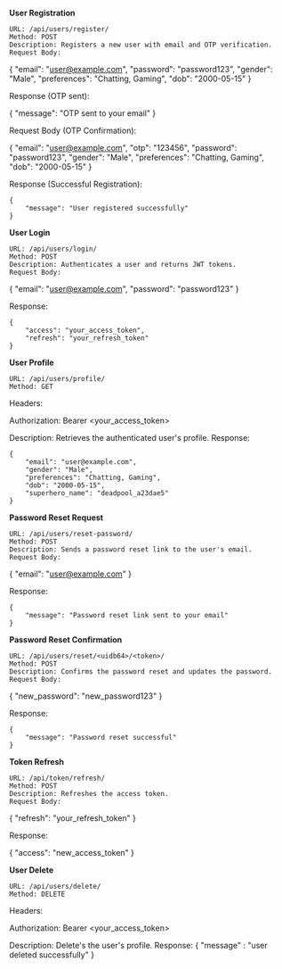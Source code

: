 **User Registration**

    URL: /api/users/register/
    Method: POST
    Description: Registers a new user with email and OTP verification.
    Request Body:

{
"email": "user@example.com",
"password": "password123",
"gender": "Male",
"preferences": "Chatting, Gaming",
"dob": "2000-05-15"
}

Response (OTP sent):

{
"message": "OTP sent to your email"
}

Request Body (OTP Confirmation):

{
"email": "user@example.com",
"otp": "123456",
"password": "password123",
"gender": "Male",
"preferences": "Chatting, Gaming",
"dob": "2000-05-15"
}

Response (Successful Registration):

    {
        "message": "User registered successfully"
    }

**User Login**

    URL: /api/users/login/
    Method: POST
    Description: Authenticates a user and returns JWT tokens.
    Request Body:

{
"email": "user@example.com",
"password": "password123"
}

Response:

    {
        "access": "your_access_token",
        "refresh": "your_refresh_token"
    }

**User Profile**

    URL: /api/users/profile/
    Method: GET

Headers:

Authorization: Bearer <your_access_token>

Description: Retrieves the authenticated user's profile.
Response:

    {
        "email": "user@example.com",
        "gender": "Male",
        "preferences": "Chatting, Gaming",
        "dob": "2000-05-15",
        "superhero_name": "deadpool_a23dae5"
    }

**Password Reset Request**

    URL: /api/users/reset-password/
    Method: POST
    Description: Sends a password reset link to the user's email.
    Request Body:

{
"email": "user@example.com"
}

Response:

    {
        "message": "Password reset link sent to your email"
    }

**Password Reset Confirmation**

    URL: /api/users/reset/<uidb64>/<token>/
    Method: POST
    Description: Confirms the password reset and updates the password.
    Request Body:

{
"new_password": "new_password123"
}

Response:

    {
        "message": "Password reset successful"
    }

**Token Refresh**

    URL: /api/token/refresh/
    Method: POST
    Description: Refreshes the access token.
    Request Body:

{
"refresh": "your_refresh_token"
}

Response:

{
"access": "new_access_token"
}

**User Delete**

    URL: /api/users/delete/
    Method: DELETE

Headers:

Authorization: Bearer <your_access_token>

Description: Delete's the user's profile.
Response:
{
"message" : "user deleted successfully"
}
